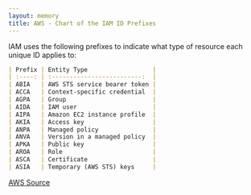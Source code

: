 ```yaml
---
layout: memory
title: AWS - Chart of the IAM ID Prefixes
---
```


IAM uses the following prefixes to indicate what type of resource each unique ID applies to:

```markdown
| Prefix | Entity Type                  |
| :----: | :-------------------------:  |
| ABIA   | AWS STS service bearer token |
| ACCA   | Context-specific credential  |
| AGPA   | Group                        |
| AIDA   | IAM user                     |
| AIPA   | Amazon EC2 instance profile  |
| AKIA   | Access key                   |
| ANPA   | Managed policy               |
| ANVA   | Version in a managed policy  |
| APKA   | Public key                   |
| AROA   | Role                         |
| ASCA   | Certificate                  |
| ASIA   | Temporary (AWS STS) keys     |
```

[AWS Source](https://docs.aws.amazon.com/IAM/latest/UserGuide/reference_identifiers.html#identifiers-unique-ids)

